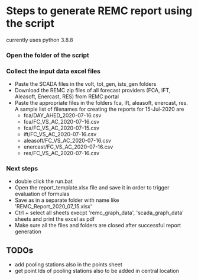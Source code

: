 # Steps to generate REMC report using the script

currently uses python 3.8.8

### Open the folder of the script
### Collect the input data excel files
* Paste the SCADA files in the volt, tot_gen, ists_gen folders
* Download the REMC zip files of all forecast providers (FCA, IFT, Aleasoft, Enercast, RES) from REMC portal
* Paste the appropriate files in the folders fca, ift, aleasoft, enercast, res. A sample list of filenames for creating the reports for 15-Jul-2020 are
    * fca/DAY_AHED_2020-07-16.csv
    * fca/FC_VS_AC_2020-07-16.csv
    * fca/FC_VS_AC_2020-07-15.csv
    * ift/FC_VS_AC_2020-07-16.csv
    * aleasoft/FC_VS_AC_2020-07-16.csv
    * enercast/FC_VS_AC_2020-07-16.csv
    * res/FC_VS_AC_2020-07-16.csv

### Next steps
* double click the run.bat 
* Open the report_template.xlsx file and save it in order to trigger evaluation of formulas
* Save as in a separate folder with name like 'REMC_Report_2020_07_15.xlsx'
* Ctrl + select all sheets execpt 'remc_graph_data', 'scada_graph_data' sheets and print the excel as pdf
* Make sure all the files and folders are closed after successful report generation

## TODOs
* add pooling stations also in the points sheet
* get point Ids of pooling stations also to be added in central location

